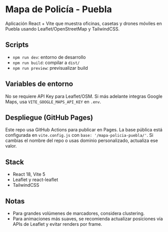 # Mapa de Policía - Puebla

Aplicación React + Vite que muestra oficinas, casetas y drones móviles en Puebla usando Leaflet/OpenStreetMap y TailwindCSS.

## Scripts
- `npm run dev`: entorno de desarrollo
- `npm run build`: compilar a `dist/`
- `npm run preview`: previsualizar build

## Variables de entorno
No se requiere API Key para Leaflet/OSM. Si más adelante integras Google Maps, usa `VITE_GOOGLE_MAPS_API_KEY` en `.env`.

## Despliegue (GitHub Pages)
Este repo usa GitHub Actions para publicar en Pages. La base pública está configurada en `vite.config.js` con `base: '/mapa-policia-puebla/'`. Si cambias el nombre del repo o usas dominio personalizado, actualiza ese valor.

## Stack
- React 18, Vite 5
- Leaflet y react-leaflet
- TailwindCSS

## Notas
- Para grandes volúmenes de marcadores, considera clustering.
- Para animaciones más suaves, se recomienda actualizar posiciones vía APIs de Leaflet y evitar renders por frame.
